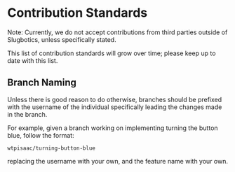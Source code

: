 # Contribution Standards
Note: Currently, we do not accept contributions from third parties
outside of Slugbotics, unless specifically stated.

This list of contribution standards will grow over time; please keep
up to date with this list.

## Branch Naming
Unless there is good reason to do otherwise, branches should be prefixed
with the username of the individual specifically leading the changes
made in the branch.

For example, given a branch working on implementing turning the button blue,
follow the format:

```wtpisaac/turning-button-blue```

replacing the username with your own, and the feature name with your own.
